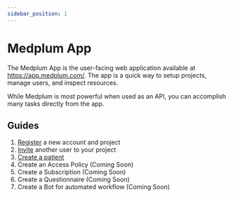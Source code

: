 ```yaml
---
sidebar_position: 1
---
```


# Medplum App

The Medplum App is the user-facing web application available at <https://app.medplum.com/>. The app is a quick way to setup projects, manage users, and inspect resources.

While Medplum is most powerful when used as an API, you can accomplish many tasks directly from the app.

## Guides

1. [Register](https://app.medplum.com/register) a new account and project
2. [Invite](/docs/tutorials/app/invite) another user to your project
3. [Create a patient](/docs/tutorials/app/create-a-patient)
4. Create an Access Policy (Coming Soon)
5. Create a Subscription (Coming Soon)
6. Create a Questionnaire (Coming Soon)
7. Create a Bot for automated workflow (Coming Soon)
